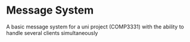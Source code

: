 # Message System
A basic message system for a uni project (COMP3331) with the ability to handle several clients simultaneously
